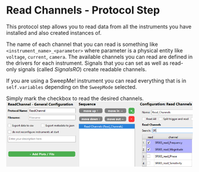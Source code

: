 # Read Channels - Protocol Step

This protocol step allows you to read data from all the instruments you have installed and also created instances of.

The name of each channel that you can read is something like `<instrument_name>_<parameter>` where parameter is a physical entity like `voltage`, `current`, `camera`. The available channels you can read are defined in the drivers for each instrument. Signals that you can set as well as read-only signals (called *SignalsRO*) create readable channels.

If you are using a SweepMe! instrument you can read everything that is in `self.variables` depending on the `SweepMode` selected.

Simply mark the checkbox to read the desired channels.
![Image of the Read Channels protocol step.](images/image.png)
